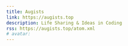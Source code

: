```yaml
---
title: Augists
link: https://augists.top
description: Life Sharing & Ideas in Coding
rss: https://augists.top/atom.xml
# avatar:
---
```

